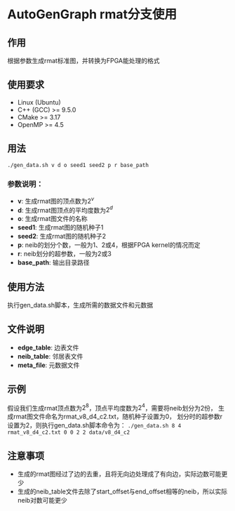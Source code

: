 # AutoGenGraph rmat分支使用

## 作用
根据参数生成rmat标准图，并转换为FPGA能处理的格式

## 使用要求
* Linux (Ubuntu)
* C++ (GCC) >= 9.5.0
* CMake     >= 3.17
* OpenMP    >= 4.5

## 用法

```
./gen_data.sh v d o seed1 seed2 p r base_path
```

### 参数说明：
- **v**: 生成rmat图的顶点数为$2^v$
- **d**: 生成rmat图顶点的平均度数为$2^d$
- **o**: 生成rmat图文件的名称
- **seed1**: 生成rmat图的随机种子1
- **seed2**: 生成rmat图的随机种子2
- **p**: neib的划分个数，一般为1、2或4，根据FPGA kernel的情况而定
- **r**: neib划分的超参数，一般为2或3
- **base_path**: 输出目录路径

## 使用方法
执行gen_data.sh脚本，生成所需的数据文件和元数据

## 文件说明

- **edge_table**: 边表文件
- **neib_table**: 邻居表文件
- **meta_file**: 元数据文件

## 示例

假设我们生成rmat顶点数为$2^8$，顶点平均度数为$2^4$，需要将neib划分为2份，
生成rmat图文件命名为rmat_v8_d4_c2.txt，随机种子设置为0，
划分时的超参数r设置为2，则执行gen_data.sh脚本命令为：
    ```
    ./gen_data.sh 8 4 rmat_v8_d4_c2.txt 0 0 2 2 data/v8_d4_c2
    ```

## 注意事项
- 生成的rmat图经过了边的去重，且将无向边处理成了有向边，实际边数可能更少
- 生成的neib_table文件去除了start_offset与end_offset相等的neib，所以实际neib对数可能更少